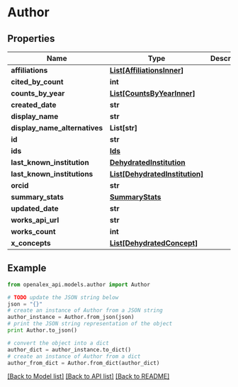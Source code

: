 # Author


## Properties
Name | Type | Description | Notes
------------ | ------------- | ------------- | -------------
**affiliations** | [**List[AffiliationsInner]**](AffiliationsInner.md) |  | [optional] 
**cited_by_count** | **int** |  | [optional] 
**counts_by_year** | [**List[CountsByYearInner]**](CountsByYearInner.md) |  | [optional] 
**created_date** | **str** |  | [optional] 
**display_name** | **str** |  | 
**display_name_alternatives** | **List[str]** |  | [optional] 
**id** | **str** |  | 
**ids** | [**Ids**](Ids.md) |  | [optional] 
**last_known_institution** | [**DehydratedInstitution**](DehydratedInstitution.md) |  | [optional] 
**last_known_institutions** | [**List[DehydratedInstitution]**](DehydratedInstitution.md) |  | [optional] 
**orcid** | **str** |  | [optional] 
**summary_stats** | [**SummaryStats**](SummaryStats.md) |  | [optional] 
**updated_date** | **str** |  | [optional] 
**works_api_url** | **str** |  | [optional] 
**works_count** | **int** |  | [optional] 
**x_concepts** | [**List[DehydratedConcept]**](DehydratedConcept.md) |  | [optional] 

## Example

```python
from openalex_api.models.author import Author

# TODO update the JSON string below
json = "{}"
# create an instance of Author from a JSON string
author_instance = Author.from_json(json)
# print the JSON string representation of the object
print Author.to_json()

# convert the object into a dict
author_dict = author_instance.to_dict()
# create an instance of Author from a dict
author_from_dict = Author.from_dict(author_dict)
```
[[Back to Model list]](../README.md#documentation-for-models) [[Back to API list]](../README.md#documentation-for-api-endpoints) [[Back to README]](../README.md)


